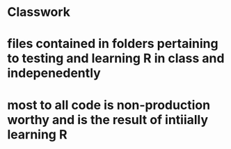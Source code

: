 Classwork
=========
# files contained in folders pertaining to testing and learning R in class and indepenedently
# most to all code is non-production worthy and is the result of intiially learning R
